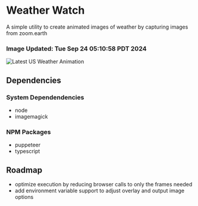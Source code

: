 # Weather Watch

A simple utility to create animated images of weather by capturing images from zoom.earth

### Image Updated: Tue Sep 24 05:10:58 PDT 2024

![Latest US Weather Animation](animations/2024-09-24.webp)

## Dependencies
### System Dependendencies
* node
* imagemagick
### NPM Packages
* puppeteer
* typescript

## Roadmap
* optimize execution by reducing browser calls to only the frames needed
* add environment variable support to adjust overlay and output image options
